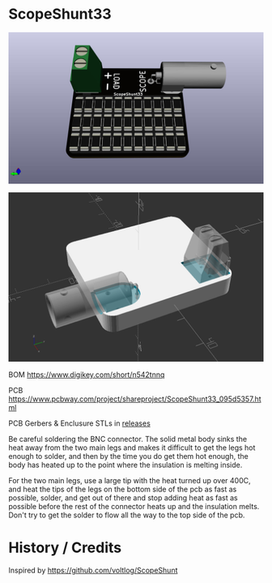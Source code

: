 # ScopeShunt33

![](pcb/ScopeShunt33.jpg)

![](enclosure/ScopeShunt33_enclosure.png)

BOM https://www.digikey.com/short/n542tnnq

PCB https://www.pcbway.com/project/shareproject/ScopeShunt33_095d5357.html

PCB Gerbers & Enclusure STLs in [releases](../../releases/)

Be careful soldering the BNC connector. The solid metal body sinks the heat away from the two main legs and makes it difficult to get the legs hot enough to solder, and then by the time you do get them hot enough, the body has heated up to the point where the insulation is melting inside.

For the two main legs, use a large tip with the heat turned up over 400C, and heat the tips of the legs on the bottom side of the pcb as fast as possible, solder, and get out of there and stop adding heat as fast as possible before the rest of the connector heats up and the insulation melts. Don't try to get the solder to flow all the way to the top side of the pcb.

# History / Credits
Inspired by https://github.com/voltlog/ScopeShunt
